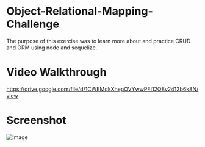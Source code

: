 # Object-Relational-Mapping-Challenge
The purpose of this exercise was to learn more about and practice CRUD and ORM using node and sequelize.
# Video Walkthrough
https://drive.google.com/file/d/1CWEMdkXhepOVYwwPFI12Q8v2412b6k8N/view
# Screenshot
![image](https://github.com/bluethreadmade/Object-Relational-Mapping-Challenge/assets/169301676/82d57912-6010-4ef4-be74-7b7917f42480)
